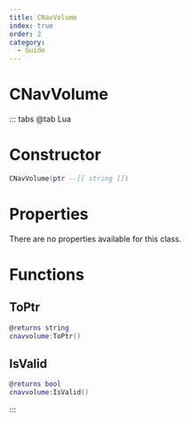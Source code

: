 ```yaml
---
title: CNavVolume
index: true
order: 2
category:
  - Guide
---
```


# CNavVolume

::: tabs
@tab Lua
# Constructor
```lua
CNavVolume(ptr --[[ string ]])
```
# Properties
There are no properties available for this class.
# Functions
## ToPtr
```lua
@returns string
cnavvolume:ToPtr()
```
## IsValid
```lua
@returns bool
cnavvolume:IsValid()
```

:::